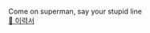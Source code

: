 Come on superman, say your stupid line  
[📌 이력서](https://drive.google.com/file/d/1ErDzx82lVbPMfnSz-G5dR3y3w0a3rwcU/view?usp=sharing)

<!--
**kang-bjin/kang-bjin** is a ✨ _special_ ✨ repository because its `README.md` (this file) appears on your GitHub profile.

Here are some ideas to get you started:

- 🔭 I’m currently working on ...
- 🌱 I’m currently learning ...
- 👯 I’m looking to collaborate on ...
- 🤔 I’m looking for help with ...
- 💬 Ask me about ...
- 📫 How to reach me: ...
- 😄 Pronouns: ...
- ⚡ Fun fact: ...
-->
